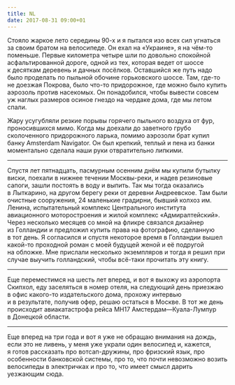 ```yaml
---
title: NL
date: 2017-08-31 09:00+01
---
```


Стояло жаркое лето середины 90-х и я пытался изо всех сил угнаться за своим братом на велосипеде. Он ехал на «Украине», я на чём-то поменьше. Первые километра четыре шли по довольно спокойной асфальтированной дороге, одной из тех, которая ведет от шоссе к десяткам деревень и дачных посёлков. Оставшийся же путь надо было проделать по пыльной обочине горьковского шоссе. Там, где-то не доезжая Покрова, было что-то придорожное, где можно было купить аэрозоль против насекомых. Он понадобился, чтобы вывести совсем уж наглых размеров осиное гнездо на чердаке дома, где мы летом спали.

Жару усугубляли резкие порывы горячего пыльного воздуха от фур, проносившихся мимо. Когда мы доехали до заветного грубо сколоченного придорожного ларька, помимо аэрозоли брат купил банку Amsterdam Navigator. Он был крепкий, теплый и пена из банки моментально сделала наши руки отвратительно липкими.

***

Спустя лет пятнадцать, пасмурным осенним днём мы купили бутылку виски, поехали в нижнее течении Москвы-реки, и надев резиновые сапоги, зашли постоять в воду и выпить. Так мы тогда оказались в Лыткарино, на другом берегу реки от деревни Андреевское. Там были очистные сооружения, 24 маленькие градирни, бывший колхоз им. Ленина, испытательный комплекс Центрального института авиационного моторостроения и жилой комплекс «Адмиралтейский». Через несколько месяцев со мной на фликре связался дизайнер из Голландии и предложил купить права на фотографию, сделанную в тот день. Я согласился и спустя некоторое время в Голландии вышел какой-то проходной роман с моей будущей женой и её подругой на обложке. Мне прислали несколько экземпляров и тогда я решил при случае выучить голландский, чтобы всё-таки прочитать эту книгу.

***

Еще переместимся на шесть лет вперед, и вот я выхожу из аэропорта Скипхол, еду заселяться в номер отеля, на следующий день приезжаю в офис какого-то издательского дома, прохожу интервью и в результате, получив офер, решаю остаться в Москве. В тот же день происходит авиакатастрофа рейса MH17 Амстердам—Куала-Лумпур в Донецкой области.

***

Еще вперед на три года и вот я уже не обращаю внимания на дождь, если это не ливень, у меня уже украли один велосипед и, кажется, я готов рассказать про вотсап-дружины, про фризский язык, про особенности банковской системы, про то, что почти невозможно возить велосипеды в электричках и про то, что имеет смысл дарить уезжающим сюда.
